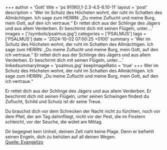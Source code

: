+++
author = 'Gott'
title = 'ps 91(90),1-2.3-4.5-6.10-11'
layout = 'post'
description = 'Wer im Schutz des Höchsten wohnt,  der ruht im Schatten des Allmächtigen. Ich sage zum HERRN: „Du meine Zuflucht und meine Burg,  mein Gott, auf den ich vertraue.“  Er rettet dich aus der Schlinge des Jägers und aus allem Verderben. Er beschirmt dich mit seinen Flügeln, unter....'
images = ['/symbols/psalmus.jpg']
categories = ['PSALMUS']
tags = ['PSALMUS']
date = '2024-10-02 07:00:25 +0100'
summary = 'Wer im Schutz des Höchsten wohnt,  der ruht im Schatten des Allmächtigen. Ich sage zum HERRN: „Du meine Zuflucht und meine Burg,  mein Gott, auf den ich vertraue.“  Er rettet dich aus der Schlinge des Jägers und aus allem Verderben. Er beschirmt dich mit seinen Flügeln, unter....'
linkedsummaryImage = 'psalmus.jpg'
keepImageRatio = 'true'
+++
Wer im Schutz des Höchsten wohnt, 
der ruht im Schatten des Allmächtigen.
Ich sage zum HERRN: „Du meine Zuflucht und meine Burg, 
mein Gott, auf den ich vertraue.“

Er rettet dich aus der Schlinge des Jägers
und aus allem Verderben.
Er beschirmt dich mit seinen Flügeln,
unter seinen Schwingen findest du Zuflucht,
Schild und Schutz ist dir seine Treue.<!--more-->

Du brauchst dich vor dem Schrecken der Nacht nicht zu fürchten,
noch vor dem Pfeil, der am Tag dahinfliegt,
nicht vor der Pest, die im Finstern schleicht,
vor der Seuche, die wütet am Mittag.

Dir begegnet kein Unheil, deinem Zelt naht keine Plage.
Denn er befiehlt seinen Engeln, dich zu behüten auf all deinen Wegen.<br> [Quelle: Evangelizo](https://evangeliumtagfuertag.org/DE/gospel)